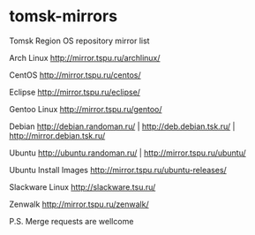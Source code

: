 # tomsk-mirrors
Tomsk Region OS repository mirror list

Arch Linux http://mirror.tspu.ru/archlinux/

CentOS http://mirror.tspu.ru/centos/

Eclipse http://mirror.tspu.ru/eclipse/

Gentoo Linux http://mirror.tspu.ru/gentoo/

Debian http://debian.randoman.ru/ | http://deb.debian.tsk.ru/ | http://mirror.debian.tsk.ru/

Ubuntu http://ubuntu.randoman.ru/ | http://mirror.tspu.ru/ubuntu/

Ubuntu Install Images http://mirror.tspu.ru/ubuntu-releases/

Slackware Linux http://slackware.tsu.ru/

Zenwalk http://mirror.tspu.ru/zenwalk/


P.S. Merge requests are wellcome
